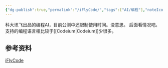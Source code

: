 ```yaml
---
{"dg-publish":true,"permalink":"/iFlyCode/","tags":["AI/编程"],"noteIcon":""}
---
```


科大讯飞出品的编程AI，目前公测中还限制使用时间。没意思。
后面看情况吧。支持的编程语言相比较于[[Codeium\|Codeium]]少很多。


## 参考资料
[iFlyCode](https://iflycode.xfyun.cn/)